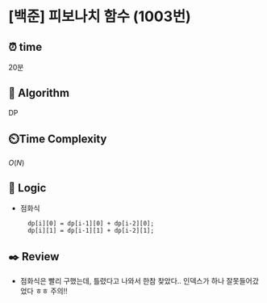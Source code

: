 # [백준] 피보나치 함수 (1003번)

## ⏰  **time**
20분

## :pushpin: **Algorithm**
DP

## ⏲️**Time Complexity**
$O(N)$

## :round_pushpin: **Logic**
- 점화식
  ```
	dp[i][0] = dp[i-1][0] + dp[i-2][0];
	dp[i][1] = dp[i-1][1] + dp[i-2][1];
  ```

## :black_nib: **Review**
- 점화식은 빨리 구했는데, 틀렸다고 나와서 한참 찾았다.. 인덱스가 하나 잘못들어갔었다 ㅎㅎ 주의!!
